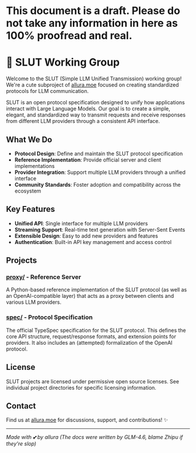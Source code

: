 # This document is a draft. Please do not take any information in here as 100% proofread and real.

# 🌸 SLUT Working Group

Welcome to the SLUT (Simple LLM Unified Transmission) working group! We're a cute subproject of [allura.moe](https://allura.moe/) focused on creating standardized protocols for LLM communication.

SLUT is an open protocol specification designed to unify how applications interact with Large Language Models. Our goal is to create a simple, elegant, and standardized way to transmit requests and receive responses from different LLM providers through a consistent API interface.

## What We Do

- **Protocol Design**: Define and maintain the SLUT protocol specification
- **Reference Implementation**: Provide official server and client implementations
- **Provider Integration**: Support multiple LLM providers through a unified interface
- **Community Standards**: Foster adoption and compatibility across the ecosystem

## Key Features
- **Unified API**: Single interface for multiple LLM providers
- **Streaming Support**: Real-time text generation with Server-Sent Events
- **Extensible Design**: Easy to add new providers and features
- **Authentication**: Built-in API key management and access control

## Projects

### [proxy/](https://github.com/slut-wg/proxy) - Reference Server
A Python-based reference implementation of the SLUT protocol (as well as an OpenAI-compatible layer) that acts as a proxy between clients and various LLM providers.

### [spec/](https://github.com/slut-wg/spec) - Protocol Specification
The official TypeSpec specification for the SLUT protocol. This defines the core API structure, request/response formats, and extension points for providers. It also includes an (attempted) formalization of the OpenAI protocol.

## License

SLUT projects are licensed under permissive open source licenses. See individual project directories for specific licensing information.

## Contact

Find us at [allura.moe](https://allura.moe/) for discussions, support, and contributions! ✨

---

*Made with 💕 by allura (The docs were written by GLM-4.6, blame Zhipu if they're slop)*
